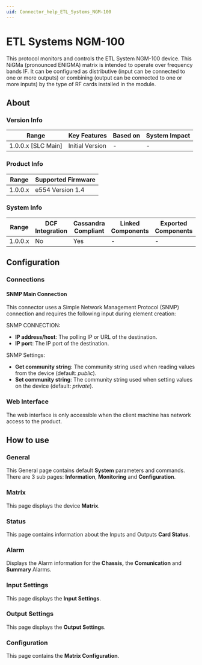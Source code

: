 ```yaml
---
uid: Connector_help_ETL_Systems_NGM-100
---
```


# ETL Systems NGM-100

This protocol monitors and controls the ETL System NGM-100 device. This NiGMa (pronounced ENIGMA) matrix is intended to operate over frequency bands IF. It can be configured as distributive (input can be connected to one or more outputs) or combining (output can be connected to one or more inputs) by the type of RF cards installed in the module.


## About

### Version Info

| Range                | Key Features     | Based on     | System Impact     |
|----------------------|------------------|--------------|-------------------|
| 1.0.0.x \[SLC Main\] | Initial Version  | \-           | \-                |

### Product Info

| Range     | Supported Firmware     |
|-----------|------------------------|
| 1.0.0.x   | e554 Version 1.4       |

### System Info

| Range     | DCF Integration     | Cassandra Compliant     | Linked Components     | Exported Components     |
|-----------|---------------------|-------------------------|-----------------------|-------------------------|
| 1.0.0.x   | No                  | Yes                     | \-                    | \-                      |

## Configuration

### Connections

#### SNMP Main Connection

This connector uses a Simple Network Management Protocol (SNMP) connection and requires the following input during element creation:

SNMP CONNECTION:

- **IP address/host**: The polling IP or URL of the destination.
- **IP port**: The IP port of the destination.

SNMP Settings:

- **Get community string**: The community string used when reading values from the device (default: *public*).
- **Set community string**: The community string used when setting values on the device (default: *private*).

### Web Interface

The web interface is only accessible when the client machine has network access to the product.

## How to use

### General

This General page contains default **System** parameters and commands. There are 3 sub pages: **Information**, **Monitoring** and **Configuration**.

### Matrix

This page displays the device **Matrix**.

### Status

This page contains information about the Inputs and Outputs **Card Status**.

### Alarm

Displays the Alarm information for the **Chassis,** the **Comunication** and **Summary** Alarms.

### Input Settings

This page displays the **Input Settings**.

### Output Settings

This page displays the **Output Settings**.

### Configuration

This page contains the **Matrix Configuration**.
